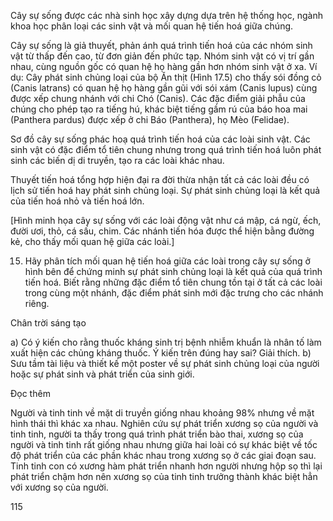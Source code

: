 Cây sự sống được các nhà sinh học xây dựng dựa trên hệ thống học, ngành khoa học phân loại các sinh vật và mối quan hệ tiến hoá giữa chúng.

Cây sự sống là giả thuyết, phản ánh quá trình tiến hoá của các nhóm sinh vật từ thấp đến cao, từ đơn giản đến phức tạp. Nhóm sinh vật có vị trí gần nhau, cùng nguồn gốc có quan hệ họ hàng gần hơn nhóm sinh vật ở xa. Ví dụ: Cây phát sinh chủng loại của bộ Ăn thịt (Hình 17.5) cho thấy sói đồng cỏ (Canis latrans) có quan hệ họ hàng gần gũi với sói xám (Canis lupus) cùng được xếp chung nhánh với chi Chó (Canis). Các đặc điểm giải phẫu của chúng cho phép tạo ra tiếng hú, khác biệt tiếng gầm rú của báo hoa mai (Panthera pardus) được xếp ở chi Báo (Panthera), họ Mèo (Felidae).

Sơ đồ cây sự sống phác hoạ quá trình tiến hoá của các loài sinh vật. Các sinh vật có đặc điểm tổ tiên chung nhưng trong quá trình tiến hoá luôn phát sinh các biến dị di truyền, tạo ra các loài khác nhau.

Thuyết tiến hoá tổng hợp hiện đại ra đời thừa nhận tất cả các loài đều có lịch sử tiến hoá hay phát sinh chủng loại. Sự phát sinh chủng loại là kết quả của tiến hoá nhỏ và tiến hoá lớn.

[Hình minh họa cây sự sống với các loài động vật như cá mập, cá ngừ, ếch, đười ươi, thỏ, cá sấu, chim. Các nhánh tiến hóa được thể hiện bằng đường kẻ, cho thấy mối quan hệ giữa các loài.]

15. Hãy phân tích mối quan hệ tiến hoá giữa các loài trong cây sự sống ở hình bên để chứng minh sự phát sinh chủng loại là kết quả của quá trình tiến hoá. Biết rằng những đặc điểm tổ tiên chung tồn tại ở tất cả các loài trong cùng một nhánh, đặc điểm phát sinh mới đặc trưng cho các nhánh riêng.

Chân trời sáng tạo

a) Có ý kiến cho rằng thuốc kháng sinh trị bệnh nhiễm khuẩn là nhân tố làm xuất hiện các chủng kháng thuốc. Ý kiến trên đúng hay sai? Giải thích.
b) Sưu tầm tài liệu và thiết kế một poster về sự phát sinh chủng loại của người hoặc sự phát sinh và phát triển của sinh giới.

Đọc thêm

Người và tinh tinh về mặt di truyền giống nhau khoảng 98% nhưng về mặt hình thái thì khác xa nhau. Nghiên cứu sự phát triển xương sọ của người và tinh tinh, người ta thấy trong quá trình phát triển bào thai, xương sọ của người và tinh tinh rất giống nhau nhưng giữa hai loài có sự khác biệt về tốc độ phát triển của các phần khác nhau trong xương sọ ở các giai đoạn sau. Tinh tinh con có xương hàm phát triển nhanh hơn người nhưng hộp sọ thì lại phát triển chậm hơn nên xương sọ của tinh tinh trưởng thành khác biệt hẳn với xương sọ của người.

115